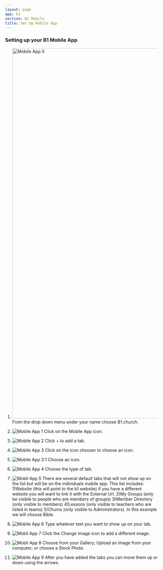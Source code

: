 ```yaml
---
layout: page
app: b1
section: B1 Mobile
title: Set Up Mobile App
---
```


### Setting up your B1 Mobile App

1. <img width="1219" alt="Mobile App 0" src="https://github.com/LiveChurchSolutions/ChurchAppsSupport/assets/127863068/0fe911d2-ee69-45aa-9800-3f760d75738b">
   From the drop down menu under your name choose B1.church.

2. ![Mobile App 1](https://github.com/LiveChurchSolutions/ChurchAppsSupport/assets/127863068/dc3a0e38-8141-4307-89f3-7cdd056acdb8)
   Click on the Mobile App icon.

3. ![Mobile App 2](https://github.com/LiveChurchSolutions/ChurchAppsSupport/assets/127863068/b0f3c43e-085e-4767-b71a-0a755b0a89fa)
   Click + to add a tab.

4. ![Mobile App 3](https://github.com/LiveChurchSolutions/ChurchAppsSupport/assets/127863068/855d94f6-4712-4d64-8673-a46cfa7c9b05)
   Click on the icon chooser to choose an icon.

5. ![Mobile App 3:1](https://github.com/LiveChurchSolutions/ChurchAppsSupport/assets/127863068/5a7c00bb-a25e-41a6-8d1c-ef5bccfb8919)
   Choose an icon.

6. ![Mobile App 4](https://github.com/LiveChurchSolutions/ChurchAppsSupport/assets/127863068/4ec31aa2-1e48-47c4-8922-5ccc78f33c77)
   Choose the type of tab.

7. ![Mobil App 5](https://github.com/user-attachments/assets/602cd98e-31ba-4f2e-a7a0-307d1bad8463)
   There are several default tabs that will not show up on the list but will be on the individuals mobile app. This list includes:    1)Website (this will point to the b1 website) if you have a different website you will want to link it with the External           Url. 2)My Groups (only be visible to people who are members of groups) 3)Member Directory (only visible to members) 4)Lessons      (only visible to teachers who are listed in teams) 5)Chums (only visible to Administrators).
   In this example we will choose Bible. 

9. ![Mobile App 6](https://github.com/LiveChurchSolutions/ChurchAppsSupport/assets/127863068/0706fecd-0d01-4c7a-96ae-1a1faf47c16f)
   Type whatever text you want to show up on your tab.

10. ![Mobil App 7](https://github.com/user-attachments/assets/ff2acca1-d2ea-4b2a-884e-d062cf21b492)
    Click the Change Image icon to add a different image.

11. ![Mobil App 8](https://github.com/user-attachments/assets/b196af04-fe37-436d-b447-0ba00c343695)
    Choose from your Gallery; Upload an image from your computer; or choose a Stock Photo.

12. ![Mobile App 9](https://github.com/LiveChurchSolutions/ChurchAppsSupport/assets/127863068/82a642c2-0e74-4f98-9055-fab80de780c3)
    After you have added the tabs you can move them up or down using the arrows.


